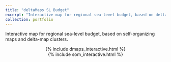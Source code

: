 ```yaml
---
title: "deltaMaps SL Budget"
excerpt: "Interactive map for regional sea-level budget, based on delta-map clusters. <br/><img src='/images/dmaps.png'>"
collection: portfolio
---
```


Interactive map for regional sea-level budget, based on self-organizing maps and delta-map clusters. 
<center>
{% include dmaps_interactive.html %}
</center>

<center>
{% include som_interactive.html %}
</center>


